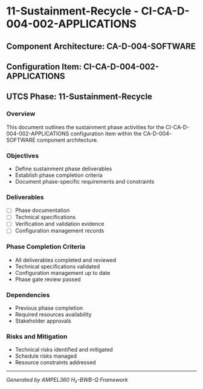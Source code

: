 # 11-Sustainment-Recycle - CI-CA-D-004-002-APPLICATIONS

## Component Architecture: CA-D-004-SOFTWARE
## Configuration Item: CI-CA-D-004-002-APPLICATIONS
## UTCS Phase: 11-Sustainment-Recycle

### Overview
This document outlines the sustainment phase activities for the CI-CA-D-004-002-APPLICATIONS configuration item within the CA-D-004-SOFTWARE component architecture.

### Objectives
- Define sustainment phase deliverables
- Establish phase completion criteria
- Document phase-specific requirements and constraints

### Deliverables
- [ ] Phase documentation
- [ ] Technical specifications
- [ ] Verification and validation evidence
- [ ] Configuration management records

### Phase Completion Criteria
- All deliverables completed and reviewed
- Technical specifications validated
- Configuration management up to date
- Phase gate review passed

### Dependencies
- Previous phase completion
- Required resources availability
- Stakeholder approvals

### Risks and Mitigation
- Technical risks identified and mitigated
- Schedule risks managed
- Resource constraints addressed

---
*Generated by AMPEL360 H₂-BWB-Q Framework*
